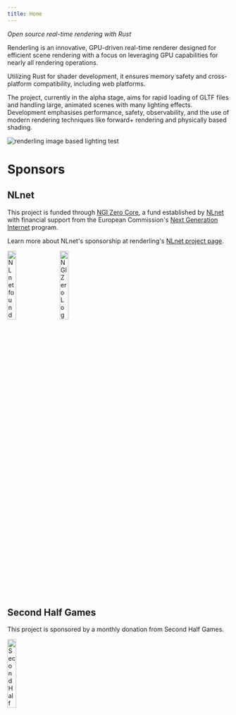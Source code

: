 ```yaml
---
title: Home
---
```

_Open source real-time rendering with Rust_

Renderling is an innovative, GPU-driven real-time renderer designed for efficient scene rendering 
with a focus on leveraging GPU capabilities for nearly all rendering operations. 

Utilizing Rust for shader development, it ensures memory safety and cross-platform compatibility, 
including web platforms. 

The project, currently in the alpha stage, aims for rapid loading of GLTF files and handling large, 
animated scenes with many lighting effects. Development emphasises performance, safety, observability, 
and the use of modern rendering techniques like forward+ rendering and physically based shading.

![renderling image based lighting test](https://renderling.xyz/img/screenshot_1.png "image based lighting test")

# Sponsors 

## NLnet 

This project is funded through [NGI Zero Core](https://nlnet.nl/core), a fund established by [NLnet](https://nlnet.nl) 
with financial support from the European Commission's [Next Generation Internet](https://ngi.eu) program. 

Learn more about NLnet's sponsorship at renderling's [NLnet project page](https://nlnet.nl/project/Renderling).

[<img src="https://nlnet.nl/logo/banner.png" alt="NLnet foundation logo" width="20%" />](https://nlnet.nl) 
[<img style="margin-left: 1em;" src="https://nlnet.nl/image/logos/NGI0_tag.svg" alt="NGI Zero Logo" width="20%" />](https://nlnet.nl/core)

## Second Half Games

This project is sponsored by a monthly donation from Second Half Games.

[<img src="https://renderling.xyz/img/second-half-logo.svg" alt="Second Half Games" width="20%"/>](https://secondhalf.games/)

